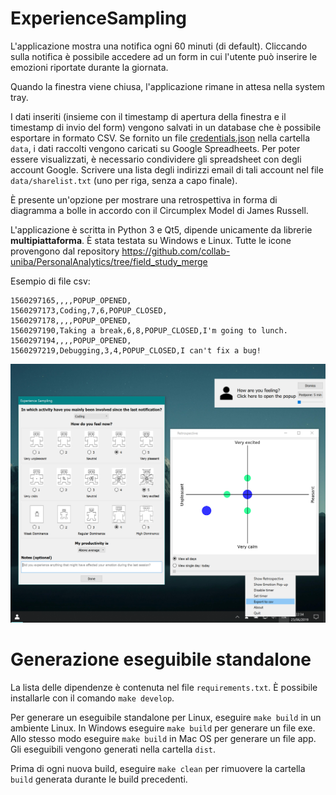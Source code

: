 # ExperienceSampling

L'applicazione mostra una notifica ogni 60 minuti (di default). Cliccando sulla notifica è possibile accedere ad un form in cui l'utente può inserire le emozioni riportate durante la giornata.

Quando la finestra viene chiusa, l'applicazione rimane in attesa nella system tray.

I dati inseriti (insieme con il timestamp di apertura della finestra e il timestamp di invio del form) vengono salvati in un database che è possibile esportare in formato CSV. Se fornito un file [credentials.json](https://gspread.readthedocs.io/en/latest/oauth2.html) nella cartella `data`, i dati raccolti vengono caricati su Google Spreadheets. Per poter essere visualizzati, è necessario condividere gli spreadsheet con degli account Google. Scrivere una lista degli indirizzi email di tali account nel file `data/sharelist.txt` (uno per riga, senza a capo finale).

È presente un'opzione per mostrare una retrospettiva in forma di diagramma a bolle in accordo con il Circumplex Model di James Russell.

L'applicazione è scritta in Python 3 e Qt5, dipende unicamente da librerie **multipiattaforma**. È stata testata su Windows e Linux. Tutte le icone provengono dal repository https://github.com/collab-uniba/PersonalAnalytics/tree/field_study_merge

Esempio di file csv:
```
1560297165,,,,POPUP_OPENED,
1560297173,Coding,7,6,POPUP_CLOSED,
1560297178,,,,POPUP_OPENED,
1560297190,Taking a break,6,8,POPUP_CLOSED,I'm going to lunch.
1560297194,,,,POPUP_OPENED,
1560297219,Debugging,3,4,POPUP_CLOSED,I can't fix a bug!
```

![Screenshot](screenshot.png)

# Generazione eseguibile standalone

La lista delle dipendenze è contenuta nel file `requirements.txt`. È possibile installarle con il comando `make develop`.

Per generare un eseguibile standalone per Linux, eseguire `make build` in un ambiente Linux. In Windows eseguire `make build` per generare un file exe. Allo stesso modo eseguire `make build` in Mac OS per generare un file app.
Gli eseguibili vengono generati nella cartella `dist`.

Prima di ogni nuova build, eseguire `make clean` per rimuovere la cartella `build` generata durante le build precedenti.